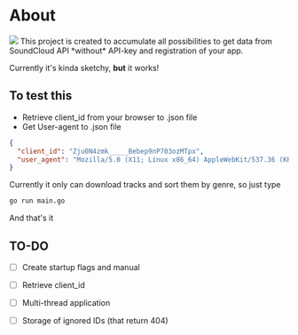 # About

<image src="https://i.imgur.com/1dLXuik.png">
This project is created to accumulate all possibilities to get data from SoundCloud API *without* API-key and registration of your app.

Currently it's kinda sketchy, **but** it works!

## To test this
* Retrieve client_id from your browser to .json file
* Get User-agent to .json file

```json
{
  "client_id": "Zju0N4zmk_____Bebep9nP703ozMTpx",
  "user_agent": "Mozilla/5.0 (X11; Linux x86_64) AppleWebKit/537.36 (KHTML, like Gecko) Chrome/72.0.3626.109 Safari/537.36"
}
```

Currently it only can download tracks and sort them by genre, so just type
```bash
go run main.go
```

And that's it


## TO-DO
- [ ] Create startup flags and manual
- [ ] Retrieve client_id
- [ ] Multi-thread application
- [ ] Storage of ignored IDs (that return 404)

